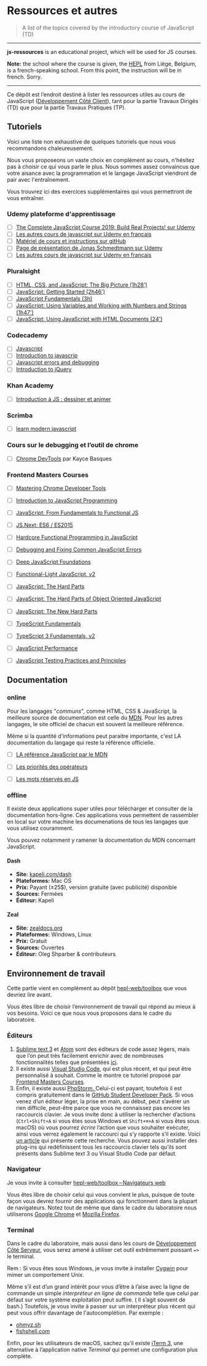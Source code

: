 # Ressources et autres

> A list of the topics covered by the introductory course of JavaScript (TD) 

* * *

**js-ressources** is an educational project, which will be used for JS courses.

**Note:** the school where the course is given, the [HEPL](http://www.provincedeliege.be/hauteecole) from Liège, Belgium, is a french-speaking school. From this point, the instruction will be in french. Sorry.

* * *

Ce dépôt est l’endroit destiné à lister les ressources utiles au cours de JavaScript ([Développement Côté Client](https://github.com/hepl-dcc)), tant pour la partie Travaux Dirigés (TD) que pour la partie Travaux Pratiques (TP).

## Tutoriels

Voici une liste non exhaustive de quelques tutoriels que nous vous recommandons chaleureusement.

Nous vous proposeons un vaste choix en complément au cours, n'hésitez pas à choisir ce qui vous parle le plus. Nous sommes assez convaincus que votre aisance avec la programmation et le langage JavaScript viendront de pair avec l'entraînement.

Vous trouvrez ici des exercices supplémentaires qui vous permettront de vous entraîner. 

### Udemy plateforme d'apprentissage

- [ ] [The Complete JavaScript Course 2019: Build Real Projects! sur Udemy](https://www.udemy.com/course/the-complete-javascript-course/)
- [ ] [Les autres cours de javascript sur Udemy en français](https://www.udemy.com/courses/search/?ref=home&src=ukw&q=javascript)
- [ ] [Matériel de cours et instructions sur gitHub](https://github.com/jonasschmedtmann/complete-javascript-course)
- [ ] [Page de présentation de Jonas Schmedtmann sur Udemy](https://www.udemy.com/user/jonasschmedtmann/)
- [ ] [Les autres cours de javascript sur Udemy en français](https://www.udemy.com/courses/search/?ref=home&src=ukw&q=javascript)

### Pluralsight

- [ ] [HTML, CSS, and JavaScript: The Big Picture (1h28')](https://www.pluralsight.com/courses/html-css-javascript-big-picture)
- [ ] [JavaScript: Getting Started (2h46')](https://www.pluralsight.com/courses/javascript-getting-started)
- [ ] [JavaScript Fundamentals (3h)]( https://www.pluralsight.com/courses/javascript-fundamentals)
- [ ] [JavaScript: Using Variables and Working with Numbers and Strings (1h47')](https://www.pluralsight.com/interactive-courses/javascript-variables-numbers-string)
- [ ] [JavaScript: Using JavaScript with HTML Documents (24')](https://www.pluralsight.com/interactive-courses/javascript-with-html-documents )

### Codecademy

- [ ] [Javascript](https://www.codecademy.com/catalog/language/javascript)
- [ ] [Introduction to javascrip]( https://www.codecademy.com/learn/introduction-to-javascript)
- [ ] [Javascript errors and debugging]( https://www.codecademy.com/learn/javascript-errors-debugging)
- [ ] [Introduction to jQuery](https://www.codecademy.com/learn/learn-jquery)

### Khan Academy

- [ ] [Introduction à JS : dessiner et animer](https://fr.khanacademy.org/computing/computer-programming/programming#intro-to-programming)

### Scrimba

- [ ]  [learn modern javascript](https://scrimba.com/g/ges6)

### Cours sur le debugging et l’outil de chrome

- [ ] [Chrome DevTools](https://developers.google.com/web/tools/chrome-devtools/javascript/)  par Kayce Basques

### Frontend Masters Courses

- [ ] [Mastering Chrome Developer Tools](https://frontendmasters.com/courses/chrome-dev-tools/)
- [ ] [Introduction to JavaScript Programming](https://frontendmasters.com/courses/javascript-basics/)
- [ ] [JavaScript: From Fundamentals to Functional JS](https://frontendmasters.com/courses/js-fundamentals-to-functional/)
- [ ] [JS.Next: ES6 / ES2015](https://frontendmasters.com/courses/jsnext-es6/)
- [ ] [Hardcore Functional Programming in JavaScript](https://frontendmasters.com/courses/functional-javascript/)
- [ ] [Debugging and Fixing Common JavaScript Errors](https://frontendmasters.com/courses/debugging-javascript/)
- [ ] [Deep JavaScript Foundations](https://frontendmasters.com/courses/javascript-foundations/)
- [ ] [Functional-Light JavaScript, v2](https://frontendmasters.com/courses/functional-javascript-v2/)
- [ ] [JavaScript: The Hard Parts](https://frontendmasters.com/courses/javascript-hard-parts/)
- [ ] [JavaScript: The Hard Parts of Object Oriented JavaScript](https://frontendmasters.com/courses/object-oriented-js/)
- [ ] [JavaScript: The New Hard Parts](https://frontendmasters.com/courses/javascript-new-hard-parts/)
- [ ] [TypeScript Fundamentals](https://frontendmasters.com/courses/typescript/)
- [ ] [TypeScript 3 Fundamentals, v2](https://frontendmasters.com/courses/typescript-v2/)
- [ ] [JavaScript Performance](https://frontendmasters.com/courses/web-performance/)
- [ ] [JavaScript Testing Practices and Principles](https://frontendmasters.com/courses/testing-practices-principles/)


## Documentation

### online

Pour les langages "_communs_", comme HTML, CSS & JavaScript, la meilleure source de documentation est celle du [MDN](https://developer.mozilla.org/fr/). Pour les autres langages, le site officiel de chacun est souvent la meilleure référence.

Même si la quantité d'informations peut paraitre importante, c'est LA documentation du langage qui reste la référence officielle.

- [ ] [LA référence JavaScript par le MDN](https://developer.mozilla.org/en-US/docs/Web/JavaScript/Reference)
- [ ] [Les priorités des opérateurs]( https://developer.mozilla.org/en-US/docs/Web/JavaScript/Reference/Operators/Operator_Precedence)
- [ ] [Les mots réservés en JS](https://developer.mozilla.org/fr/docs/Web/JavaScript/Reference/Mots_r%C3%A9serv%C3%A9s)


### offline

Il existe deux applications super utiles pour télécharger et consulter de la documentation hors-ligne. Ces applications vous permettent de rassembler en local sur votre machine les documenations de tous les langages que vous utilisez couramment.

Vous pouvez notamment y ramener la documentation du MDN concernant JavaScript.

#### Dash

* **Site:** [kapeli.com/dash](https://kapeli.com/dash) 
* **Plateformes:** Mac OS 
* **Prix:** Payant (±25$), version gratuite (avec publicité) disponible 
* **Sources:** Fermées
* **Éditeur:** Kapeli

#### Zeal

* **Site:** [zealdocs.org](https://zealdocs.org)
* **Plateformes:** Windows, Linux
* **Prix:** Gratuit
* **Sources:** Ouvertes
* **Éditeur:** Oleg Shparber & contributeurs


## Environnement de travail

Cette partie vient en complément au dépôt [hepl-web/toolbox](https://github.com/hepl-web/toolbox) que vous devriez lire avant. 

Vous êtes libre de choisir l’environnement de travail qui répond au mieux à vos besoins. Voici ce que nous vous proposons dans le cadre du laboratoire.

### Éditeurs

1. [Sublime text 3](https://www.sublimetext.com/3) et [Atom](https://atom.io) sont des éditeurs de code assez légers, mais que l’on peut très facilement enrichir avec de nombreuses fonctionnalités telles que présentées [ici](https://github.com/hepl-web/toolbox/blob/master/app/editeurs.md). 
2. Il existe aussi [Visual Studio Code](https://code.visualstudio.com), qui est plus récent, et qui peut être personnalisé à souhait. Comme le montre ce tutoriel proposé par [Frontend Masters Courses](https://frontendmasters.com/courses/visual-studio-code/).
3. Enfin, il existe aussi [PhpStorm. ](https://www.jetbrains.com/phpstorm/) Celui-ci est payant, toutefois il est compris gratuitement dans le [GitHub Student Developer Pack](https://education.github.com/pack). Si vous venez d’un éditeur léger, la prise en main, au début, peut s’avérer un rien difficile, peut-être parce que vous ne connaissez pas encore les raccourcis clavier. Je vous invite donc à utiliser la rechercher d’actions (`Ctrl+Shift+A` si vous êtes sous Windows et `Shift+⌘+A` si vous êtes sous macOS) où vous pourrez *écrire* l’action que vous souhaiter exécuter, ainsi vous verrez également le raccourci qui s’y rapporte s’il existe. Voici [un article](https://www.jetbrains.com/help/phpstorm/searching-everywhere.html?keymap=primary_default_for_macos#find_action) qui présente cette recherche. Vous pouvez aussi installer des plug-ins qui redéfinissent tous les raccourcis clavier tels qu’ils sont présents dans Sublime text 3 ou Visual Studio Code par défaut.

### Navigateur

Je vous invite à consulter [hepl-web/toolbox – Navigateurs web](https://github.com/hepl-web/toolbox/blob/master/app/navigateurs.md) 

Vous êtes libre de choisir celui qui vous convient le plus, puisque de toute façon vous devrez fournir des applications qui fonctionnent dans la plupart de navigateurs. Notez tout de même que dans le cadre du laboratoire nous utiliserons [Google Chrome](https://www.google.com/intl/fr/chrome/) et [Mozilla Firefox](https://www.mozilla.org/fr/).


### Terminal

Dans le cadre du laboratoire, mais aussi dans les cours de [Développement Côté Serveur](https://github.com/hepl-pwcs), vous serez amené à utiliser cet outil extrêmement puissant `=>` le terminal. 

Rem : Si vous êtes sous Windows, je vous invite à installer [Cygwin](https://www.cygwin.com/) pour mimer un comportement Unix. 

Même s’il est d’un grand intérêt pour vous d’être à l’aise avec la ligne de commande un simple *interpréteur en ligne de commande* telle que celui par défaut sur votre système exploitation peut suffire. ( Il s’agit souvent de bash.) Toutefois, je vous invite à passer sur un interpréteur plus récent qui peut vous offrir davantage de l'autocomplétion. Par exemple :

* [ohmyz.sh](https://ohmyz.sh/)
* [fishshell.com](https://fishshell.com/)

Enfin, pour les utilisateurs de macOS, sachez qu’il existe [iTerm 3](https://www.iterm2.com/version3.html), une alternative à l’application native *Terminal* qui permet une configuration plus complète.
